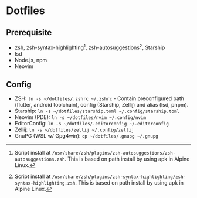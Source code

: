 # Dotfiles

## Prerequisite

- zsh, zsh-syntax-highlighting[^1], zsh-autosuggestions[^2], Starship
- lsd
- Node.js, npm
- Neovim

## Config

- ZSH: `ln -s ~/dotfiles/.zshrc ~/.zshrc` - Contain preconfigured path (flutter, android toolchain), config (Starship, Zellij) and alias (lsd, pnpm).
- Starship: `ln -s ~/dotfiles/starship.toml ~/.config/starship.toml`
- Neovim (PDE): `ln -s ~/dotfiles/nvim ~/.config/nvim`
- EditorConfig: `ln -s ~/dotfiles/.editorconfig ~/.editorconfig`
- Zellij: `ln -s ~/dotfiles/zellij ~/.config/zellij`
- GnuPG (WSL w/ Gpg4win): `cp ~/dotfiles/.gnupg ~/.gnupg`

[^1]: Script install at `/usr/share/zsh/plugins/zsh-autosuggestions/zsh-autosuggestions.zsh`. This is based on path install by using apk in Alpine Linux.
[^2]: Script install at `/usr/share/zsh/plugins/zsh-syntax-highlighting/zsh-syntax-highlighting.zsh`. This is based on path install by using apk in Alpine Linux.

